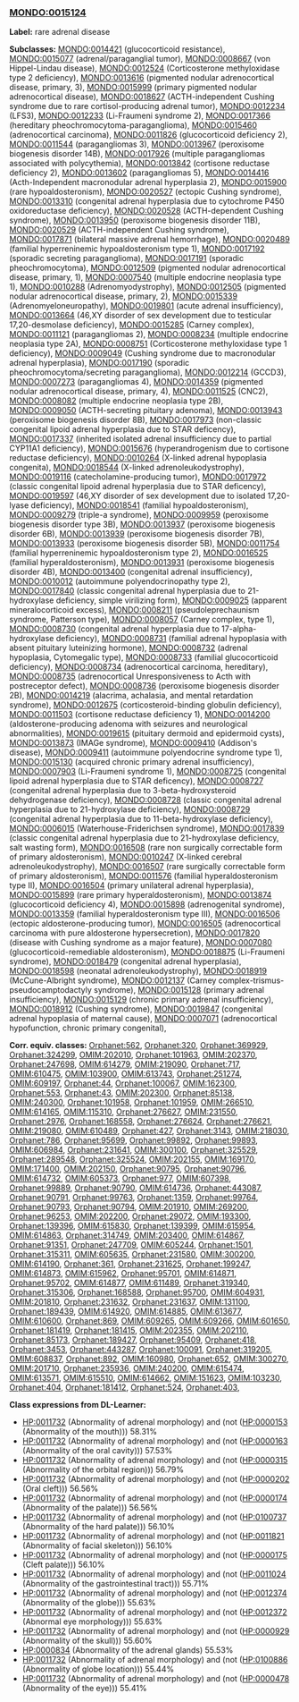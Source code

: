 
### [MONDO:0015124](http://purl.obolibrary.org/obo/MONDO_0015124)
**Label:** rare adrenal disease

**Subclasses:** [MONDO:0014421](http://purl.obolibrary.org/obo/MONDO_0014421) (glucocorticoid resistance), [MONDO:0015077](http://purl.obolibrary.org/obo/MONDO_0015077) (adrenal/paraganglial tumor), [MONDO:0008667](http://purl.obolibrary.org/obo/MONDO_0008667) (von Hippel-Lindau disease), [MONDO:0012524](http://purl.obolibrary.org/obo/MONDO_0012524) (Corticosterone methyloxidase type 2 deficiency), [MONDO:0013616](http://purl.obolibrary.org/obo/MONDO_0013616) (pigmented nodular adrenocortical disease, primary, 3), [MONDO:0015999](http://purl.obolibrary.org/obo/MONDO_0015999) (primary pigmented nodular adrenocortical disease), [MONDO:0018627](http://purl.obolibrary.org/obo/MONDO_0018627) (ACTH-independent Cushing syndrome due to rare cortisol-producing adrenal tumor), [MONDO:0012234](http://purl.obolibrary.org/obo/MONDO_0012234) (LFS3), [MONDO:0012233](http://purl.obolibrary.org/obo/MONDO_0012233) (Li-Fraumeni syndrome 2), [MONDO:0017366](http://purl.obolibrary.org/obo/MONDO_0017366) (hereditary pheochromocytoma-paraganglioma), [MONDO:0015460](http://purl.obolibrary.org/obo/MONDO_0015460) (adrenocortical carcinoma), [MONDO:0011826](http://purl.obolibrary.org/obo/MONDO_0011826) (glucocorticoid deficiency 2), [MONDO:0011544](http://purl.obolibrary.org/obo/MONDO_0011544) (paragangliomas 3), [MONDO:0013967](http://purl.obolibrary.org/obo/MONDO_0013967) (peroxisome biogenesis disorder 14B), [MONDO:0017926](http://purl.obolibrary.org/obo/MONDO_0017926) (multiple paragangliomas associated with polycythemia), [MONDO:0013842](http://purl.obolibrary.org/obo/MONDO_0013842) (cortisone reductase deficiency 2), [MONDO:0013602](http://purl.obolibrary.org/obo/MONDO_0013602) (paragangliomas 5), [MONDO:0014416](http://purl.obolibrary.org/obo/MONDO_0014416) (Acth-Independent macronodular adrenal hyperplasia 2), [MONDO:0015900](http://purl.obolibrary.org/obo/MONDO_0015900) (rare hypoaldosteronism), [MONDO:0020527](http://purl.obolibrary.org/obo/MONDO_0020527) (ectopic Cushing syndrome), [MONDO:0013310](http://purl.obolibrary.org/obo/MONDO_0013310) (congenital adrenal hyperplasia due to cytochrome P450 oxidoreductase deficiency), [MONDO:0020528](http://purl.obolibrary.org/obo/MONDO_0020528) (ACTH-dependent Cushing syndrome), [MONDO:0013950](http://purl.obolibrary.org/obo/MONDO_0013950) (peroxisome biogenesis disorder 11B), [MONDO:0020529](http://purl.obolibrary.org/obo/MONDO_0020529) (ACTH-independent Cushing syndrome), [MONDO:0017871](http://purl.obolibrary.org/obo/MONDO_0017871) (bilateral massive adrenal hemorrhage), [MONDO:0020489](http://purl.obolibrary.org/obo/MONDO_0020489) (familial hyperreninemic hypoaldosteronism type 1), [MONDO:0017192](http://purl.obolibrary.org/obo/MONDO_0017192) (sporadic secreting paraganglioma), [MONDO:0017191](http://purl.obolibrary.org/obo/MONDO_0017191) (sporadic pheochromocytoma), [MONDO:0012509](http://purl.obolibrary.org/obo/MONDO_0012509) (pigmented nodular adrenocortical disease, primary, 1), [MONDO:0007540](http://purl.obolibrary.org/obo/MONDO_0007540) (multiple endocrine neoplasia type 1), [MONDO:0010288](http://purl.obolibrary.org/obo/MONDO_0010288) (Adrenomyodystrophy), [MONDO:0012505](http://purl.obolibrary.org/obo/MONDO_0012505) (pigmented nodular adrenocortical disease, primary, 2), [MONDO:0015339](http://purl.obolibrary.org/obo/MONDO_0015339) (Adrenomyeloneuropathy), [MONDO:0019801](http://purl.obolibrary.org/obo/MONDO_0019801) (acute adrenal insufficiency), [MONDO:0013664](http://purl.obolibrary.org/obo/MONDO_0013664) (46,XY disorder of sex development due to testicular 17,20-desmolase deficiency), [MONDO:0015285](http://purl.obolibrary.org/obo/MONDO_0015285) (Carney complex), [MONDO:0011121](http://purl.obolibrary.org/obo/MONDO_0011121) (paragangliomas 2), [MONDO:0008234](http://purl.obolibrary.org/obo/MONDO_0008234) (multiple endocrine neoplasia type 2A), [MONDO:0008751](http://purl.obolibrary.org/obo/MONDO_0008751) (Corticosterone methyloxidase type 1 deficiency), [MONDO:0009049](http://purl.obolibrary.org/obo/MONDO_0009049) (Cushing syndrome due to macronodular adrenal hyperplasia), [MONDO:0017190](http://purl.obolibrary.org/obo/MONDO_0017190) (sporadic pheochromocytoma/secreting paraganglioma), [MONDO:0012214](http://purl.obolibrary.org/obo/MONDO_0012214) (GCCD3), [MONDO:0007273](http://purl.obolibrary.org/obo/MONDO_0007273) (paragangliomas 4), [MONDO:0014359](http://purl.obolibrary.org/obo/MONDO_0014359) (pigmented nodular adrenocortical disease, primary, 4), [MONDO:0011525](http://purl.obolibrary.org/obo/MONDO_0011525) (CNC2), [MONDO:0008082](http://purl.obolibrary.org/obo/MONDO_0008082) (multiple endocrine neoplasia type 2B), [MONDO:0009050](http://purl.obolibrary.org/obo/MONDO_0009050) (ACTH-secreting pituitary adenoma), [MONDO:0013943](http://purl.obolibrary.org/obo/MONDO_0013943) (peroxisome biogenesis disorder 8B), [MONDO:0017973](http://purl.obolibrary.org/obo/MONDO_0017973) (non-classic congenital lipoid adrenal hyperplasia due to STAR deficency), [MONDO:0017337](http://purl.obolibrary.org/obo/MONDO_0017337) (inherited isolated adrenal insufficiency due to partial CYP11A1 deficiency), [MONDO:0015676](http://purl.obolibrary.org/obo/MONDO_0015676) (hyperandrogenism due to cortisone reductase deficiency), [MONDO:0010264](http://purl.obolibrary.org/obo/MONDO_0010264) (X-linked adrenal hypoplasia congenita), [MONDO:0018544](http://purl.obolibrary.org/obo/MONDO_0018544) (X-linked adrenoleukodystrophy), [MONDO:0019116](http://purl.obolibrary.org/obo/MONDO_0019116) (catecholamine-producing tumor), [MONDO:0017972](http://purl.obolibrary.org/obo/MONDO_0017972) (classic congenital lipoid adrenal hyperplasia due to STAR deficency), [MONDO:0019597](http://purl.obolibrary.org/obo/MONDO_0019597) (46,XY disorder of sex development due to isolated 17,20-lyase deficiency), [MONDO:0018541](http://purl.obolibrary.org/obo/MONDO_0018541) (familial hypoaldosteronism), [MONDO:0009279](http://purl.obolibrary.org/obo/MONDO_0009279) (triple-a syndrome), [MONDO:0009959](http://purl.obolibrary.org/obo/MONDO_0009959) (peroxisome biogenesis disorder type 3B), [MONDO:0013937](http://purl.obolibrary.org/obo/MONDO_0013937) (peroxisome biogenesis disorder 6B), [MONDO:0013939](http://purl.obolibrary.org/obo/MONDO_0013939) (peroxisome biogenesis disorder 7B), [MONDO:0013933](http://purl.obolibrary.org/obo/MONDO_0013933) (peroxisome biogenesis disorder 5B), [MONDO:0011754](http://purl.obolibrary.org/obo/MONDO_0011754) (familial hyperreninemic hypoaldosteronism type 2), [MONDO:0016525](http://purl.obolibrary.org/obo/MONDO_0016525) (familial hyperaldosteronism), [MONDO:0013931](http://purl.obolibrary.org/obo/MONDO_0013931) (peroxisome biogenesis disorder 4B), [MONDO:0013400](http://purl.obolibrary.org/obo/MONDO_0013400) (congenital adrenal insufficiency), [MONDO:0010012](http://purl.obolibrary.org/obo/MONDO_0010012) (autoimmune polyendocrinopathy type 2), [MONDO:0017840](http://purl.obolibrary.org/obo/MONDO_0017840) (classic congenital adrenal hyperplasia due to 21-hydroxylase deficiency, simple virilizing form), [MONDO:0009025](http://purl.obolibrary.org/obo/MONDO_0009025) (apparent mineralocorticoid excess), [MONDO:0008211](http://purl.obolibrary.org/obo/MONDO_0008211) (pseudoleprechaunism syndrome, Patterson type), [MONDO:0008057](http://purl.obolibrary.org/obo/MONDO_0008057) (Carney complex, type 1), [MONDO:0008730](http://purl.obolibrary.org/obo/MONDO_0008730) (congenital adrenal hyperplasia due to 17-alpha-hydroxylase deficiency), [MONDO:0008731](http://purl.obolibrary.org/obo/MONDO_0008731) (familial adrenal hypoplasia with absent pituitary luteinizing hormone), [MONDO:0008732](http://purl.obolibrary.org/obo/MONDO_0008732) (adrenal hypoplasia, Cytomegalic type), [MONDO:0008733](http://purl.obolibrary.org/obo/MONDO_0008733) (familial glucocorticoid deficiency), [MONDO:0008734](http://purl.obolibrary.org/obo/MONDO_0008734) (adrenocortical carcinoma, hereditary), [MONDO:0008735](http://purl.obolibrary.org/obo/MONDO_0008735) (adrenocortical Unresponsiveness to Acth with postreceptor defect), [MONDO:0008736](http://purl.obolibrary.org/obo/MONDO_0008736) (peroxisome biogenesis disorder 2B), [MONDO:0014219](http://purl.obolibrary.org/obo/MONDO_0014219) (alacrima, achalasia, and mental retardation syndrome), [MONDO:0012675](http://purl.obolibrary.org/obo/MONDO_0012675) (corticosteroid-binding globulin deficiency), [MONDO:0011503](http://purl.obolibrary.org/obo/MONDO_0011503) (cortisone reductase deficiency 1), [MONDO:0014200](http://purl.obolibrary.org/obo/MONDO_0014200) (aldosterone-producing adenoma with seizures and neurological abnormalities), [MONDO:0019615](http://purl.obolibrary.org/obo/MONDO_0019615) (pituitary dermoid and epidermoid cysts), [MONDO:0013873](http://purl.obolibrary.org/obo/MONDO_0013873) (IMAGe syndrome), [MONDO:0009410](http://purl.obolibrary.org/obo/MONDO_0009410) (Addison's disease), [MONDO:0009411](http://purl.obolibrary.org/obo/MONDO_0009411) (autoimmune polyendocrine syndrome type 1), [MONDO:0015130](http://purl.obolibrary.org/obo/MONDO_0015130) (acquired chronic primary adrenal insufficiency), [MONDO:0007903](http://purl.obolibrary.org/obo/MONDO_0007903) (Li-Fraumeni syndrome 1), [MONDO:0008725](http://purl.obolibrary.org/obo/MONDO_0008725) (congenital lipoid adrenal hyperplasia due to STAR deficency), [MONDO:0008727](http://purl.obolibrary.org/obo/MONDO_0008727) (congenital adrenal hyperplasia due to 3-beta-hydroxysteroid dehydrogenase deficiency), [MONDO:0008728](http://purl.obolibrary.org/obo/MONDO_0008728) (classic congenital adrenal hyperplasia due to 21-hydroxylase deficiency), [MONDO:0008729](http://purl.obolibrary.org/obo/MONDO_0008729) (congenital adrenal hyperplasia due to 11-beta-hydroxylase deficiency), [MONDO:0006015](http://purl.obolibrary.org/obo/MONDO_0006015) (Waterhouse-Friderichsen syndrome), [MONDO:0017839](http://purl.obolibrary.org/obo/MONDO_0017839) (classic congenital adrenal hyperplasia due to 21-hydroxylase deficiency, salt wasting form), [MONDO:0016508](http://purl.obolibrary.org/obo/MONDO_0016508) (rare non surgically correctable form of primary aldosteronism), [MONDO:0010247](http://purl.obolibrary.org/obo/MONDO_0010247) (X-linked cerebral adrenoleukodystrophy), [MONDO:0016507](http://purl.obolibrary.org/obo/MONDO_0016507) (rare surgically correctable form of primary aldosteronism), [MONDO:0011576](http://purl.obolibrary.org/obo/MONDO_0011576) (familial hyperaldosteronism type II), [MONDO:0016504](http://purl.obolibrary.org/obo/MONDO_0016504) (primary unilateral adrenal hyperplasia), [MONDO:0015899](http://purl.obolibrary.org/obo/MONDO_0015899) (rare primary hyperaldosteronism), [MONDO:0013874](http://purl.obolibrary.org/obo/MONDO_0013874) (glucocorticoid deficiency 4), [MONDO:0015898](http://purl.obolibrary.org/obo/MONDO_0015898) (adrenogenital syndrome), [MONDO:0013359](http://purl.obolibrary.org/obo/MONDO_0013359) (familial hyperaldosteronism type III), [MONDO:0016506](http://purl.obolibrary.org/obo/MONDO_0016506) (ectopic aldosterone-producing tumor), [MONDO:0016505](http://purl.obolibrary.org/obo/MONDO_0016505) (adrenocortical carcinoma with pure aldosterone hypersecretion), [MONDO:0017820](http://purl.obolibrary.org/obo/MONDO_0017820) (disease with Cushing syndrome as a major feature), [MONDO:0007080](http://purl.obolibrary.org/obo/MONDO_0007080) (glucocorticoid-remediable aldosteronism), [MONDO:0018875](http://purl.obolibrary.org/obo/MONDO_0018875) (Li-Fraumeni syndrome), [MONDO:0018479](http://purl.obolibrary.org/obo/MONDO_0018479) (congenital adrenal hyperplasia), [MONDO:0018598](http://purl.obolibrary.org/obo/MONDO_0018598) (neonatal adrenoleukodystrophy), [MONDO:0018919](http://purl.obolibrary.org/obo/MONDO_0018919) (McCune-Albright syndrome), [MONDO:0012137](http://purl.obolibrary.org/obo/MONDO_0012137) (Carney complex-trismus-pseudocamptodactyly syndrome), [MONDO:0015128](http://purl.obolibrary.org/obo/MONDO_0015128) (primary adrenal insufficiency), [MONDO:0015129](http://purl.obolibrary.org/obo/MONDO_0015129) (chronic primary adrenal insufficiency), [MONDO:0018912](http://purl.obolibrary.org/obo/MONDO_0018912) (Cushing syndrome), [MONDO:0019847](http://purl.obolibrary.org/obo/MONDO_0019847) (congenital adrenal hypoplasia of maternal cause), [MONDO:0007071](http://purl.obolibrary.org/obo/MONDO_0007071) (adrenocortical hypofunction, chronic primary congenital), 

**Corr. equiv. classes:** [Orphanet:562](http://www.orpha.net/ORDO/Orphanet_562), [Orphanet:320](http://www.orpha.net/ORDO/Orphanet_320), [Orphanet:369929](http://www.orpha.net/ORDO/Orphanet_369929), [Orphanet:324299](http://www.orpha.net/ORDO/Orphanet_324299), [OMIM:202010](http://purl.obolibrary.org/obo/OMIM_202010), [Orphanet:101963](http://www.orpha.net/ORDO/Orphanet_101963), [OMIM:202370](http://purl.obolibrary.org/obo/OMIM_202370), [Orphanet:247698](http://www.orpha.net/ORDO/Orphanet_247698), [OMIM:614279](http://purl.obolibrary.org/obo/OMIM_614279), [OMIM:219090](http://purl.obolibrary.org/obo/OMIM_219090), [Orphanet:717](http://www.orpha.net/ORDO/Orphanet_717), [OMIM:610475](http://purl.obolibrary.org/obo/OMIM_610475), [OMIM:103900](http://purl.obolibrary.org/obo/OMIM_103900), [OMIM:613743](http://purl.obolibrary.org/obo/OMIM_613743), [Orphanet:251274](http://www.orpha.net/ORDO/Orphanet_251274), [OMIM:609197](http://purl.obolibrary.org/obo/OMIM_609197), [Orphanet:44](http://www.orpha.net/ORDO/Orphanet_44), [Orphanet:100067](http://www.orpha.net/ORDO/Orphanet_100067), [OMIM:162300](http://purl.obolibrary.org/obo/OMIM_162300), [Orphanet:553](http://www.orpha.net/ORDO/Orphanet_553), [Orphanet:43](http://www.orpha.net/ORDO/Orphanet_43), [OMIM:202300](http://purl.obolibrary.org/obo/OMIM_202300), [Orphanet:85138](http://www.orpha.net/ORDO/Orphanet_85138), [OMIM:240300](http://purl.obolibrary.org/obo/OMIM_240300), [Orphanet:101958](http://www.orpha.net/ORDO/Orphanet_101958), [Orphanet:101959](http://www.orpha.net/ORDO/Orphanet_101959), [OMIM:266510](http://purl.obolibrary.org/obo/OMIM_266510), [OMIM:614165](http://purl.obolibrary.org/obo/OMIM_614165), [OMIM:115310](http://purl.obolibrary.org/obo/OMIM_115310), [Orphanet:276627](http://www.orpha.net/ORDO/Orphanet_276627), [OMIM:231550](http://purl.obolibrary.org/obo/OMIM_231550), [Orphanet:2976](http://www.orpha.net/ORDO/Orphanet_2976), [Orphanet:168558](http://www.orpha.net/ORDO/Orphanet_168558), [Orphanet:276624](http://www.orpha.net/ORDO/Orphanet_276624), [Orphanet:276621](http://www.orpha.net/ORDO/Orphanet_276621), [OMIM:219080](http://purl.obolibrary.org/obo/OMIM_219080), [OMIM:610489](http://purl.obolibrary.org/obo/OMIM_610489), [Orphanet:427](http://www.orpha.net/ORDO/Orphanet_427), [Orphanet:3143](http://www.orpha.net/ORDO/Orphanet_3143), [OMIM:218030](http://purl.obolibrary.org/obo/OMIM_218030), [Orphanet:786](http://www.orpha.net/ORDO/Orphanet_786), [Orphanet:95699](http://www.orpha.net/ORDO/Orphanet_95699), [Orphanet:99892](http://www.orpha.net/ORDO/Orphanet_99892), [Orphanet:99893](http://www.orpha.net/ORDO/Orphanet_99893), [OMIM:606984](http://purl.obolibrary.org/obo/OMIM_606984), [Orphanet:231641](http://www.orpha.net/ORDO/Orphanet_231641), [OMIM:300100](http://purl.obolibrary.org/obo/OMIM_300100), [Orphanet:325529](http://www.orpha.net/ORDO/Orphanet_325529), [Orphanet:289548](http://www.orpha.net/ORDO/Orphanet_289548), [Orphanet:325524](http://www.orpha.net/ORDO/Orphanet_325524), [OMIM:202155](http://purl.obolibrary.org/obo/OMIM_202155), [OMIM:169170](http://purl.obolibrary.org/obo/OMIM_169170), [OMIM:171400](http://purl.obolibrary.org/obo/OMIM_171400), [OMIM:202150](http://purl.obolibrary.org/obo/OMIM_202150), [Orphanet:90795](http://www.orpha.net/ORDO/Orphanet_90795), [Orphanet:90796](http://www.orpha.net/ORDO/Orphanet_90796), [OMIM:614732](http://purl.obolibrary.org/obo/OMIM_614732), [OMIM:605373](http://purl.obolibrary.org/obo/OMIM_605373), [Orphanet:977](http://www.orpha.net/ORDO/Orphanet_977), [OMIM:607398](http://purl.obolibrary.org/obo/OMIM_607398), [Orphanet:99889](http://www.orpha.net/ORDO/Orphanet_99889), [Orphanet:90790](http://www.orpha.net/ORDO/Orphanet_90790), [OMIM:614736](http://purl.obolibrary.org/obo/OMIM_614736), [Orphanet:443087](http://www.orpha.net/ORDO/Orphanet_443087), [Orphanet:90791](http://www.orpha.net/ORDO/Orphanet_90791), [Orphanet:99763](http://www.orpha.net/ORDO/Orphanet_99763), [Orphanet:1359](http://www.orpha.net/ORDO/Orphanet_1359), [Orphanet:99764](http://www.orpha.net/ORDO/Orphanet_99764), [Orphanet:90793](http://www.orpha.net/ORDO/Orphanet_90793), [Orphanet:90794](http://www.orpha.net/ORDO/Orphanet_90794), [OMIM:201910](http://purl.obolibrary.org/obo/OMIM_201910), [OMIM:269200](http://purl.obolibrary.org/obo/OMIM_269200), [Orphanet:96253](http://www.orpha.net/ORDO/Orphanet_96253), [OMIM:202200](http://purl.obolibrary.org/obo/OMIM_202200), [Orphanet:29072](http://www.orpha.net/ORDO/Orphanet_29072), [OMIM:193300](http://purl.obolibrary.org/obo/OMIM_193300), [Orphanet:139396](http://www.orpha.net/ORDO/Orphanet_139396), [OMIM:615830](http://purl.obolibrary.org/obo/OMIM_615830), [Orphanet:139399](http://www.orpha.net/ORDO/Orphanet_139399), [OMIM:615954](http://purl.obolibrary.org/obo/OMIM_615954), [OMIM:614863](http://purl.obolibrary.org/obo/OMIM_614863), [Orphanet:314749](http://www.orpha.net/ORDO/Orphanet_314749), [OMIM:203400](http://purl.obolibrary.org/obo/OMIM_203400), [OMIM:614867](http://purl.obolibrary.org/obo/OMIM_614867), [Orphanet:91351](http://www.orpha.net/ORDO/Orphanet_91351), [Orphanet:247709](http://www.orpha.net/ORDO/Orphanet_247709), [OMIM:605244](http://purl.obolibrary.org/obo/OMIM_605244), [Orphanet:1501](http://www.orpha.net/ORDO/Orphanet_1501), [Orphanet:315311](http://www.orpha.net/ORDO/Orphanet_315311), [OMIM:605635](http://purl.obolibrary.org/obo/OMIM_605635), [Orphanet:231580](http://www.orpha.net/ORDO/Orphanet_231580), [OMIM:300200](http://purl.obolibrary.org/obo/OMIM_300200), [OMIM:614190](http://purl.obolibrary.org/obo/OMIM_614190), [Orphanet:361](http://www.orpha.net/ORDO/Orphanet_361), [Orphanet:231625](http://www.orpha.net/ORDO/Orphanet_231625), [Orphanet:199247](http://www.orpha.net/ORDO/Orphanet_199247), [OMIM:614873](http://purl.obolibrary.org/obo/OMIM_614873), [OMIM:615962](http://purl.obolibrary.org/obo/OMIM_615962), [Orphanet:95701](http://www.orpha.net/ORDO/Orphanet_95701), [OMIM:614871](http://purl.obolibrary.org/obo/OMIM_614871), [Orphanet:95702](http://www.orpha.net/ORDO/Orphanet_95702), [OMIM:614877](http://purl.obolibrary.org/obo/OMIM_614877), [OMIM:611489](http://purl.obolibrary.org/obo/OMIM_611489), [Orphanet:319340](http://www.orpha.net/ORDO/Orphanet_319340), [Orphanet:315306](http://www.orpha.net/ORDO/Orphanet_315306), [Orphanet:168588](http://www.orpha.net/ORDO/Orphanet_168588), [Orphanet:95700](http://www.orpha.net/ORDO/Orphanet_95700), [OMIM:604931](http://purl.obolibrary.org/obo/OMIM_604931), [OMIM:201810](http://purl.obolibrary.org/obo/OMIM_201810), [Orphanet:231632](http://www.orpha.net/ORDO/Orphanet_231632), [Orphanet:231637](http://www.orpha.net/ORDO/Orphanet_231637), [OMIM:131100](http://purl.obolibrary.org/obo/OMIM_131100), [Orphanet:189439](http://www.orpha.net/ORDO/Orphanet_189439), [OMIM:614920](http://purl.obolibrary.org/obo/OMIM_614920), [OMIM:614885](http://purl.obolibrary.org/obo/OMIM_614885), [OMIM:613677](http://purl.obolibrary.org/obo/OMIM_613677), [OMIM:610600](http://purl.obolibrary.org/obo/OMIM_610600), [Orphanet:869](http://www.orpha.net/ORDO/Orphanet_869), [OMIM:609265](http://purl.obolibrary.org/obo/OMIM_609265), [OMIM:609266](http://purl.obolibrary.org/obo/OMIM_609266), [OMIM:601650](http://purl.obolibrary.org/obo/OMIM_601650), [Orphanet:181419](http://www.orpha.net/ORDO/Orphanet_181419), [Orphanet:181415](http://www.orpha.net/ORDO/Orphanet_181415), [OMIM:202355](http://purl.obolibrary.org/obo/OMIM_202355), [OMIM:202110](http://purl.obolibrary.org/obo/OMIM_202110), [Orphanet:85173](http://www.orpha.net/ORDO/Orphanet_85173), [Orphanet:189427](http://www.orpha.net/ORDO/Orphanet_189427), [Orphanet:95409](http://www.orpha.net/ORDO/Orphanet_95409), [Orphanet:418](http://www.orpha.net/ORDO/Orphanet_418), [Orphanet:3453](http://www.orpha.net/ORDO/Orphanet_3453), [Orphanet:443287](http://www.orpha.net/ORDO/Orphanet_443287), [Orphanet:100091](http://www.orpha.net/ORDO/Orphanet_100091), [Orphanet:319205](http://www.orpha.net/ORDO/Orphanet_319205), [OMIM:608837](http://purl.obolibrary.org/obo/OMIM_608837), [Orphanet:892](http://www.orpha.net/ORDO/Orphanet_892), [OMIM:160980](http://purl.obolibrary.org/obo/OMIM_160980), [Orphanet:652](http://www.orpha.net/ORDO/Orphanet_652), [OMIM:300270](http://purl.obolibrary.org/obo/OMIM_300270), [OMIM:201710](http://purl.obolibrary.org/obo/OMIM_201710), [Orphanet:235936](http://www.orpha.net/ORDO/Orphanet_235936), [OMIM:240200](http://purl.obolibrary.org/obo/OMIM_240200), [OMIM:615474](http://purl.obolibrary.org/obo/OMIM_615474), [OMIM:613571](http://purl.obolibrary.org/obo/OMIM_613571), [OMIM:615510](http://purl.obolibrary.org/obo/OMIM_615510), [OMIM:614662](http://purl.obolibrary.org/obo/OMIM_614662), [OMIM:151623](http://purl.obolibrary.org/obo/OMIM_151623), [OMIM:103230](http://purl.obolibrary.org/obo/OMIM_103230), [Orphanet:404](http://www.orpha.net/ORDO/Orphanet_404), [Orphanet:181412](http://www.orpha.net/ORDO/Orphanet_181412), [Orphanet:524](http://www.orpha.net/ORDO/Orphanet_524), [Orphanet:403](http://www.orpha.net/ORDO/Orphanet_403), 

**Class expressions from DL-Learner:**

- [HP:0011732](http://purl.obolibrary.org/obo/HP_0011732) (Abnormality of adrenal morphology) and (not ([HP:0000153](http://purl.obolibrary.org/obo/HP_0000153) (Abnormality of the mouth))) 58.31%
- [HP:0011732](http://purl.obolibrary.org/obo/HP_0011732) (Abnormality of adrenal morphology) and (not ([HP:0000163](http://purl.obolibrary.org/obo/HP_0000163) (Abnormality of the oral cavity))) 57.53%
- [HP:0011732](http://purl.obolibrary.org/obo/HP_0011732) (Abnormality of adrenal morphology) and (not ([HP:0000315](http://purl.obolibrary.org/obo/HP_0000315) (Abnormality of the orbital region))) 56.79%
- [HP:0011732](http://purl.obolibrary.org/obo/HP_0011732) (Abnormality of adrenal morphology) and (not ([HP:0000202](http://purl.obolibrary.org/obo/HP_0000202) (Oral cleft))) 56.56%
- [HP:0011732](http://purl.obolibrary.org/obo/HP_0011732) (Abnormality of adrenal morphology) and (not ([HP:0000174](http://purl.obolibrary.org/obo/HP_0000174) (Abnormality of the palate))) 56.56%
- [HP:0011732](http://purl.obolibrary.org/obo/HP_0011732) (Abnormality of adrenal morphology) and (not ([HP:0100737](http://purl.obolibrary.org/obo/HP_0100737) (Abnormality of the hard palate))) 56.10%
- [HP:0011732](http://purl.obolibrary.org/obo/HP_0011732) (Abnormality of adrenal morphology) and (not ([HP:0011821](http://purl.obolibrary.org/obo/HP_0011821) (Abnormality of facial skeleton))) 56.10%
- [HP:0011732](http://purl.obolibrary.org/obo/HP_0011732) (Abnormality of adrenal morphology) and (not ([HP:0000175](http://purl.obolibrary.org/obo/HP_0000175) (Cleft palate))) 56.10%
- [HP:0011732](http://purl.obolibrary.org/obo/HP_0011732) (Abnormality of adrenal morphology) and (not ([HP:0011024](http://purl.obolibrary.org/obo/HP_0011024) (Abnormality of the gastrointestinal tract))) 55.71%
- [HP:0011732](http://purl.obolibrary.org/obo/HP_0011732) (Abnormality of adrenal morphology) and (not ([HP:0012374](http://purl.obolibrary.org/obo/HP_0012374) (Abnormality of the globe))) 55.63%
- [HP:0011732](http://purl.obolibrary.org/obo/HP_0011732) (Abnormality of adrenal morphology) and (not ([HP:0012372](http://purl.obolibrary.org/obo/HP_0012372) (Abnormal eye morphology))) 55.63%
- [HP:0011732](http://purl.obolibrary.org/obo/HP_0011732) (Abnormality of adrenal morphology) and (not ([HP:0000929](http://purl.obolibrary.org/obo/HP_0000929) (Abnormality of the skull))) 55.60%
- [HP:0000834](http://purl.obolibrary.org/obo/HP_0000834) (Abnormality of the adrenal glands) 55.53%
- [HP:0011732](http://purl.obolibrary.org/obo/HP_0011732) (Abnormality of adrenal morphology) and (not ([HP:0100886](http://purl.obolibrary.org/obo/HP_0100886) (Abnormality of globe location))) 55.44%
- [HP:0011732](http://purl.obolibrary.org/obo/HP_0011732) (Abnormality of adrenal morphology) and (not ([HP:0000478](http://purl.obolibrary.org/obo/HP_0000478) (Abnormality of the eye))) 55.41%


